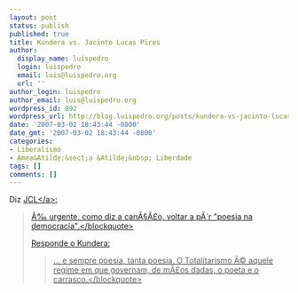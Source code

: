```yaml
---
layout: post
status: publish
published: true
title: Kundera vs. Jacinto Lucas Pires
author:
  display_name: luispedro
  login: luispedro
  email: luis@luispedro.org
  url: ''
author_login: luispedro
author_email: luis@luispedro.org
wordpress_id: 892
wordpress_url: http://blog.luispedro.org/posts/kundera-vs-jacinto-lucas-pires
date: '2007-03-02 18:43:44 -0800'
date_gmt: '2007-03-02 18:43:44 -0800'
categories:
- Liberalismo
- Amea&Atilde;&sect;a &Atilde;&nbsp; Liberdade
tags: []
comments: []
---
```

<p>Diz <a href="http:&#47;&#47;www.dn.sapo.pt&#47;2007&#47;03&#47;02&#47;opiniao&#47;reinventar_o_presente.html">JCL<&#47;a>:<br />
<blockquote>&Atilde;&permil; urgente, como diz a can&Atilde;&sect;&Atilde;&pound;o, voltar a p&Atilde;&acute;r "poesia na democracia".<&#47;blockquote>
<p>Responde o Kundera:<br />
<blockquote>... e sempre poesia, tanta poesia. O Totalitarismo &Atilde;&copy; aquele regime em que governam, de m&Atilde;&pound;os dadas, o poeta e o carrasco.<&#47;blockquote></p>
